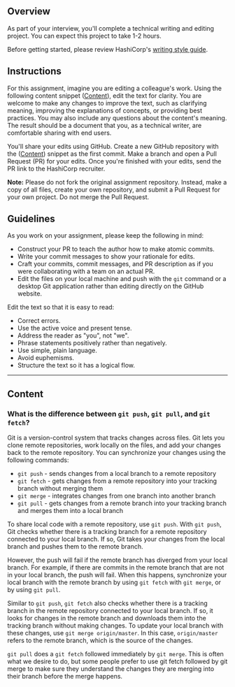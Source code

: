## Overview

As part of your interview, you'll complete a technical writing and editing project. You can expect this project to take 1-2 hours.

Before getting started, please review HashiCorp's [writing style guide](../styling-guide-snippet.md).

## Instructions

For this assignment, imagine you are editing a colleague's work. Using the following content snippet ([Content](#content)), edit the text for clarity. You are welcome to make any changes to improve the text, such as clarifying meaning, improving the explanations of concepts, or providing best practices. You may also include any questions about the content's meaning. The result should be a document that you, as a technical writer, are comfortable sharing with end users.

You'll share your edits using GitHub. Create a new GitHub repository with the ([Content](#content)) snippet as the first commit. Make a branch and open a Pull Request (PR) for your edits. Once you're finished with your edits, send the PR link to the HashiCorp recruiter.

**Note:** Please do not fork the original assignment repository. Instead, make a copy of all files, create your own repository, and submit a Pull Request for your own project. Do not merge the Pull Request.

## Guidelines

As you work on your assignment, please keep the following in mind:

- Construct your PR to teach the author how to make atomic commits.
- Write your commit messages to show your rationale for edits.
- Craft your commits, commit messages, and PR description as if you were collaborating with a team on an actual PR.
- Edit the files on your local machine and push with the `git` command or a desktop Git application rather than editing directly on the GitHub website.

Edit the text so that it is easy to read:
- Correct errors.
- Use the active voice and present tense.
- Address the reader as "you", not "we".
- Phrase statements positively rather than negatively.
- Use simple, plain language. 
- Avoid euphemisms.
- Structure the text so it has a logical flow. 

---

## Content

### What is the difference between `git push`, `git pull`, and `git fetch`?

Git is a version-control system that tracks changes across files. Git lets you clone remote repositories, work locally on the files, and add your changes back to the remote repository. You can synchronize your changes using the following commands:

- `git push` - sends changes from a local branch to a remote repository
- `git fetch` - gets changes from a remote repository into your tracking branch without merging them
- `git merge` - integrates changes from one branch into another branch
- `git pull` - gets changes from a remote branch into your tracking branch and merges them into a local branch

To share local code with a remote repository, use `git push`. With `git push`, Git checks whether there is a tracking branch for a remote repository connected to your local branch. If so, Git takes your changes from the local branch and pushes them to the remote branch. 

However, the push will fail if the remote branch has diverged from your local branch. For example, if there are commits in the remote branch that are not in your local branch, the push will fail. When this happens, synchronize your local branch with the remote branch by using `git fetch` with `git merge`, or by using `git pull`. 

Similar to `git push`, `git fetch` also checks whether there is a tracking branch in the remote repository connected to your local branch. If so, it looks for changes in the remote branch and downloads them into the tracking branch without making changes. To update your local branch with these changes, use `git merge origin/master`. In this case, `origin/master` refers to the remote branch, which is the source of the changes. 

`git pull` does a `git fetch` followed immediately by `git merge`. This is often what we desire to do, but some people prefer to use git fetch followed by git merge to make sure they understand the changes they are merging into their branch before the merge happens.
